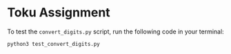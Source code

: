 # Toku Assignment

To test the ```convert_digits.py``` script, run the following code in your terminal:
```python
python3 test_convert_digits.py
```